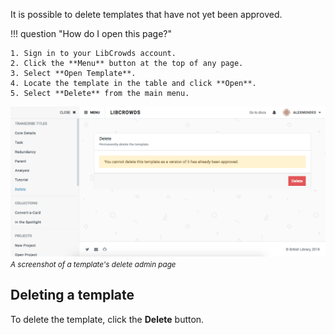 It is possible to delete templates that have not yet been approved.

!!! question "How do I open this page?"

    1. Sign in to your LibCrowds account.
    2. Click the **Menu** button at the top of any page.
    3. Select **Open Template**.
    4. Locate the template in the table and click **Open**.
    5. Select **Delete** from the main menu.

![A screenshot of a template's delete admin page](/assets/img/template/delete.png?raw=true)
<br><small>*A screenshot of a template's delete admin page*</small>

## Deleting a template

To delete the template, click the **Delete** button.
